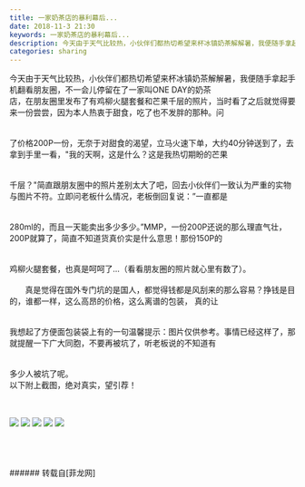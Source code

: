 ```yaml
---
title: 一家奶茶店的暴利幕后...
date: 2018-11-3 21:30
keywords: 一家奶茶店的暴利幕后...
description: 今天由于天气比较热，小伙伴们都热切希望来杯冰镇奶茶解解暑，我便随手拿起手机翻看朋友圈，不一会儿停留在了一家叫ONE DAY的奶茶店，在朋友圈里发布了有鸡柳火腿套餐和芒果千层的照片，当时看了之后就觉得要来一份尝尝，因为本人热衷于甜食，吃了也不发胖的那种。问了价格200P一份，无奈于对甜食的渴望，立马火速下单，大约40分钟送到了，去拿到手里一看，"我的天啊，这是什么？这是我热切期盼的芒果千层？"简直跟朋友圈中的照片差别太大了吧，回去小伙伴们一致认为严重的实物与图片不符。立即问老板什么情况，老板倒回复说：”一直都是280ml的，而且一天能卖出多少多少。”MMP，一份200P还说的那么理直气壮，200P就算了，简直不知道货真价实是什么意思！那份150P的鸡柳火腿套餐，也真是呵呵了...（看看朋友圈的照片就心里有数了）。              真是觉得在国外专门坑的是国人，都觉得钱都是风刮来的那么容易？挣钱是目的，谁都一样，这么高昂的价格，这么离谱的包装， 真的让我想起了方便面包装袋上有的一句温馨提示：图片仅供参考。事情已经这样了，那就提醒一下广大同胞，不要再被坑了，听老板说的不知道有多少人被坑了呢。以下附上截图，绝对真实，望引荐！     
categories: sharing
---
```

<td class="t_f" id="postmessage_2213233">

今天由于天气比较热，小伙伴们都热切希望来杯冰镇奶茶解解暑，我便随手拿起手机翻看朋友圈，不一会儿停留在了一家叫ONE DAY的奶茶<br/>
店，在朋友圈里发布了有鸡柳火腿套餐和芒果千层的照片，当时看了之后就觉得要来一份尝尝，因为本人热衷于甜食，吃了也不发胖的那种。问<br/>
<br/>
<br/>
了价格200P一份，无奈于对甜食的渴望，立马火速下单，大约40分钟送到了，去拿到手里一看，"我的天啊，这是什么？这是我热切期盼的芒果<br/>
<br/>
<br/>
千层？"简直跟朋友圈中的照片差别太大了吧，回去小伙伴们一致认为严重的实物与图片不符。立即问老板什么情况，老板倒回复说：”一直都是<br/>
<br/>
<br/>
280ml的，而且一天能卖出多少多少。”MMP，一份200P还说的那么理直气壮，200P就算了，简直不知道货真价实是什么意思！那份150P的<br/>
<br/>
<br/>
鸡柳火腿套餐，也真是呵呵了...（看看朋友圈的照片就心里有数了）。<br/>
       <br/>
       真是觉得在国外专门坑的是国人，都觉得钱都是风刮来的那么容易？挣钱是目的，谁都一样，这么高昂的价格，这么离谱的包装， 真的让<br/>
<br/>
<br/>
我想起了方便面包装袋上有的一句温馨提示：图片仅供参考。事情已经这样了，那就提醒一下广大同胞，不要再被坑了，听老板说的不知道有<br/>
<br/>
<br/>
多少人被坑了呢。<br/>
以下附上截图，绝对真实，望引荐！<br/>
<br/>
<br/>

<img aid="982770" data-cf-modified-df6190f8ee08e7fab616729f-="" file="data/attachment/forum/201811/03/212649hqnncrcmw9rrnrer.jpg.thumb.jpg" id="aimg_982770" inpost="1" onclick="" onmouseover="" src="http://www.flw.ph/data/attachment/forum/201811/03/212649hqnncrcmw9rrnrer.jpg" style="cursor:pointer" zoomfile="data/attachment/forum/201811/03/212649hqnncrcmw9rrnrer.jpg"/>



<img aid="982768" data-cf-modified-df6190f8ee08e7fab616729f-="" file="data/attachment/forum/201811/03/212649l2zvoqzxmzzzfzws.jpg.thumb.jpg" id="aimg_982768" inpost="1" onclick="" onmouseover="" src="http://www.flw.ph/data/attachment/forum/201811/03/212649l2zvoqzxmzzzfzws.jpg" style="cursor:pointer" zoomfile="data/attachment/forum/201811/03/212649l2zvoqzxmzzzfzws.jpg"/>



<img aid="982767" data-cf-modified-df6190f8ee08e7fab616729f-="" file="data/attachment/forum/201811/03/212648gkpruc0n01cam000.jpg.thumb.jpg" id="aimg_982767" inpost="1" onclick="" onmouseover="" src="http://www.flw.ph/data/attachment/forum/201811/03/212648gkpruc0n01cam000.jpg" style="cursor:pointer" zoomfile="data/attachment/forum/201811/03/212648gkpruc0n01cam000.jpg"/>



<img aid="982766" data-cf-modified-df6190f8ee08e7fab616729f-="" file="data/attachment/forum/201811/03/212648w79cqavaua6ruhzz.jpg.thumb.jpg" id="aimg_982766" inpost="1" onclick="" onmouseover="" src="http://www.flw.ph/data/attachment/forum/201811/03/212648w79cqavaua6ruhzz.jpg" style="cursor:pointer" zoomfile="data/attachment/forum/201811/03/212648w79cqavaua6ruhzz.jpg"/>



<img aid="982765" data-cf-modified-df6190f8ee08e7fab616729f-="" file="data/attachment/forum/201811/03/212647llxqlbelq9ry4704.png.thumb.jpg" id="aimg_982765" inpost="1" onclick="" onmouseover="" src="http://www.flw.ph/data/attachment/forum/201811/03/212647llxqlbelq9ry4704.png" style="cursor:pointer" zoomfile="data/attachment/forum/201811/03/212647llxqlbelq9ry4704.png"/>


<br/>
     <br/>
<br/>
<br/>
<br/>
</td>
###### 转载自[菲龙网]
